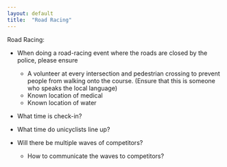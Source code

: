 ```yaml
---
layout: default
title:  "Road Racing"
---
```


Road Racing:

* When doing a road-racing event where the roads are closed by the police, please ensure

    * A volunteer at every intersection and pedestrian crossing to prevent people from walking onto the course. (Ensure that this is someone who speaks the local language)
    * Known location of medical
    * Known location of water

* What time is check-in?
* What time do unicyclists line up?
* Will there be multiple waves of competitors?
  * How to communicate the waves to competitors?
